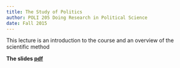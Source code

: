 ```yaml
---
title: The Study of Politics
author: POLI 205 Doing Research in Political Science
date: Fall 2015
---
```


This lecture is an introduction to the course and an overview of the scientific method


__The slides [pdf]({{site.url}}/poli205/slides/01-studyPRINT.pdf)__


